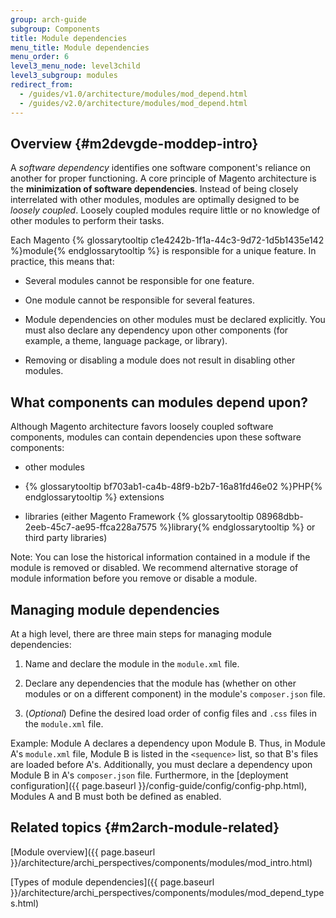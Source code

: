 ```yaml
---
group: arch-guide
subgroup: Components
title: Module dependencies
menu_title: Module dependencies
menu_order: 6
level3_menu_node: level3child
level3_subgroup: modules
redirect_from:
  - /guides/v1.0/architecture/modules/mod_depend.html
  - /guides/v2.0/architecture/modules/mod_depend.html
---
```


## Overview {#m2devgde-moddep-intro}

A *software dependency* identifies  one software component's reliance on another for proper functioning. A core principle of Magento architecture is the **minimization of software dependencies**. Instead of being closely interrelated with other modules, modules are optimally designed to be <i>loosely coupled</i>. Loosely coupled modules require little or no knowledge of other modules to perform their tasks.

Each Magento {% glossarytooltip c1e4242b-1f1a-44c3-9d72-1d5b1435e142 %}module{% endglossarytooltip %} is responsible for a unique feature. In practice, this means that:

* Several modules cannot be responsible for one feature.

* One module cannot be responsible for several features.

* Module dependencies on other modules must be declared explicitly. You must also declare any dependency upon other components (for example, a theme, language package, or library).

* Removing or disabling a module does not result in disabling other modules.

## What components can modules depend upon?

Although Magento architecture favors loosely coupled software components, modules can contain dependencies upon these software components:

* other modules

* {% glossarytooltip bf703ab1-ca4b-48f9-b2b7-16a81fd46e02 %}PHP{% endglossarytooltip %} extensions

* libraries (either Magento Framework {% glossarytooltip 08968dbb-2eeb-45c7-ae95-ffca228a7575 %}library{% endglossarytooltip %} or third party libraries)

<div class="bs-callout bs-callout-warning" id="warning">
<p>Note: You can lose the historical information contained in a module if the module is removed or disabled. We recommend alternative storage of module information before you remove or disable a module.</p></div>

## Managing module dependencies

At a high level, there are three main steps for managing module dependencies:

1. Name and declare the module in the `module.xml` file.

2. Declare any dependencies that the module has (whether on other modules or on a different component) in the module's `composer.json` file.

3. (*Optional*) Define the desired load order of config files and `.css` files in the `module.xml` file.

Example: Module A declares a dependency upon Module B. Thus, in Module A's `module.xml` file, Module B is listed in the `<sequence>` list, so that B's files are loaded before A's. Additionally, you must declare a dependency upon Module B in A's `composer.json` file. Furthermore, in the [deployment configuration]({{ page.baseurl }}/config-guide/config/config-php.html), Modules A and B must both be defined as enabled.

## Related topics {#m2arch-module-related}

[Module overview]({{ page.baseurl }}/architecture/archi_perspectives/components/modules/mod_intro.html)

[Types of module dependencies]({{ page.baseurl }}/architecture/archi_perspectives/components/modules/mod_depend_types.html)
